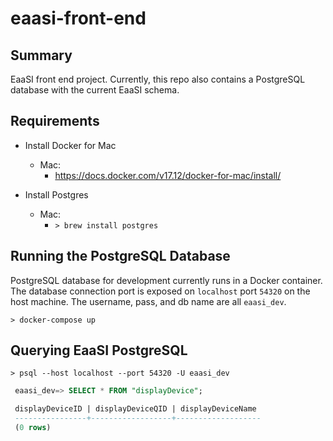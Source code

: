# eaasi-front-end

## Summary

EaaSI front end project.
Currently, this repo also contains a PostgreSQL database with the current EaaSI schema.

## Requirements
- Install Docker for Mac
  - Mac:
    - https://docs.docker.com/v17.12/docker-for-mac/install/

- Install Postgres
  - Mac:
    - `> brew install postgres`

## Running the PostgreSQL Database
PostgreSQL database for development currently runs in a Docker container.
The database connection port is exposed on `localhost` port `54320` on the host machine.
The username, pass, and db name are all `eaasi_dev`.

`> docker-compose up`

## Querying EaaSI PostgreSQL

`> psql --host localhost --port 54320 -U eaasi_dev`

```sql
 eaasi_dev=> SELECT * FROM "displayDevice";

 displayDeviceID | displayDeviceQID | displayDeviceName
 ----------------+------------------+-------------------
 (0 rows)
```
